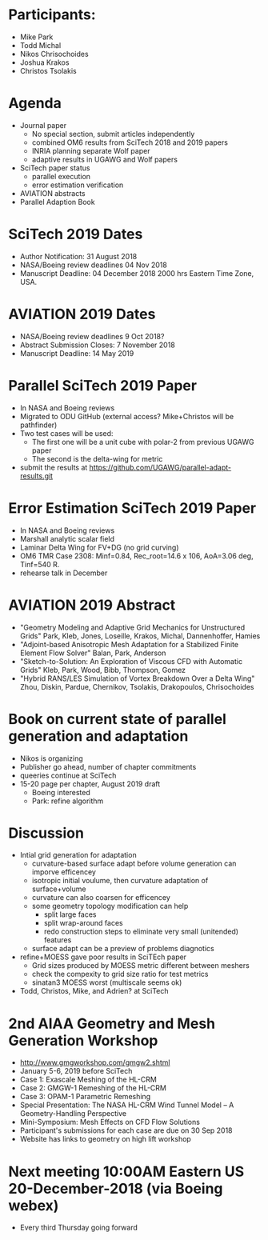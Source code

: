 
# Participants:
 - Mike Park
 - Todd Michal
 - Nikos Chrisochoides
 - Joshua Krakos
 - Christos Tsolakis

# Agenda
- Journal paper
  - No special section, submit articles independently
  - combined OM6 results from SciTech 2018 and 2019 papers 
  - INRIA planning separate Wolf paper
  - adaptive results in UGAWG and Wolf papers
- SciTech paper status
  - parallel execution
  - error estimation verification
- AVIATION abstracts
- Parallel Adaption Book

# SciTech 2019 Dates
- Author Notification: 31 August 2018   
- NASA/Boeing review deadlines 04 Nov 2018
- Manuscript Deadline: 04 December 2018 2000 hrs Eastern Time Zone, USA.

# AVIATION 2019 Dates
- NASA/Boeing review deadlines 9 Oct 2018?
- Abstract Submission Closes: 7 November 2018 
- Manuscript Deadline: 14 May 2019

# Parallel SciTech 2019 Paper
- In NASA and Boeing reviews
- Migrated to ODU GitHub (external access? Mike+Christos will be pathfinder)
- Two test cases will be used: 
  - The first one  will be a unit cube with polar-2 from previous UGAWG paper
  - The second is the delta-wing for metric
- submit the results at https://github.com/UGAWG/parallel-adapt-results.git

# Error Estimation SciTech 2019 Paper
 - In NASA and Boeing reviews
 - Marshall analytic scalar field
 - Laminar Delta Wing for FV+DG (no grid curving)
 - OM6 TMR Case 2308: Minf=0.84, Rec_root=14.6 x 106, AoA=3.06 deg, Tinf=540 R.
 - rehearse talk in December

# AVIATION 2019 Abstract
 - "Geometry Modeling and Adaptive Grid Mechanics for Unstructured Grids" Park, Kleb, Jones, Loseille, Krakos, Michal, Dannenhoffer, Hamies
 - "Adjoint-based Anisotropic Mesh Adaptation for a Stabilized Finite Element Flow Solver" Balan, Park, Anderson
 - "Sketch-to-Solution: An Exploration of Viscous CFD with Automatic Grids" Kleb, Park, Wood, Bibb, Thompson, Gomez
 - "Hybrid RANS/LES Simulation of Vortex Breakdown Over a Delta Wing" Zhou, Diskin, Pardue, Chernikov, Tsolakis, Drakopoulos, Chrisochoides

# Book on current state of parallel generation and adaptation
- Nikos is organizing
- Publisher go ahead, number of chapter commitments
- queeries continue at SciTech
- 15-20 page per chapter, August 2019 draft 
  - Boeing interested
  - Park: refine algorithm

# Discussion
- Intial grid generation for adaptation
  - curvature-based surface adapt before volume generation can imporve efficencey
  - isotropic initial voulume, then curvature adaptation of surface+volume
  - curvature can also coarsen for efficencey
  - some geometry topology modification can help
    - split large faces
    - split wrap-around faces
    - redo construction steps to eliminate very small (unitended) features
  - surface adapt can be a preview of problems diagnotics
- refine+MOESS gave poor results in SciTEch paper
  - Grid sizes produced by MOESS metric different between meshers
  - check the compexity to grid size ratio for test metrics
  - sinatan3 MOESS worst (multiscale seems ok)
- Todd, Christos, Mike, and Adrien? at SciTech

# 2nd AIAA Geometry and Mesh Generation Workshop
 - http://www.gmgworkshop.com/gmgw2.shtml
 - January 5-6, 2019 before SciTech
 - Case 1: Exascale Meshing of the HL-CRM
 - Case 2: GMGW-1 Remeshing of the HL-CRM
 - Case 3: OPAM-1 Parametric Remeshing
 - Special Presentation: The NASA HL-CRM Wind Tunnel Model – A Geometry-Handling Perspective
 - Mini-Symposium: Mesh Effects on CFD Flow Solutions
 - Participant's submissions for each case are due on 30 Sep 2018
 - Website has links to geometry on high lift workshop

# Next meeting 10:00AM Eastern US 20-December-2018 (via Boeing webex)
- Every third Thursday going forward



